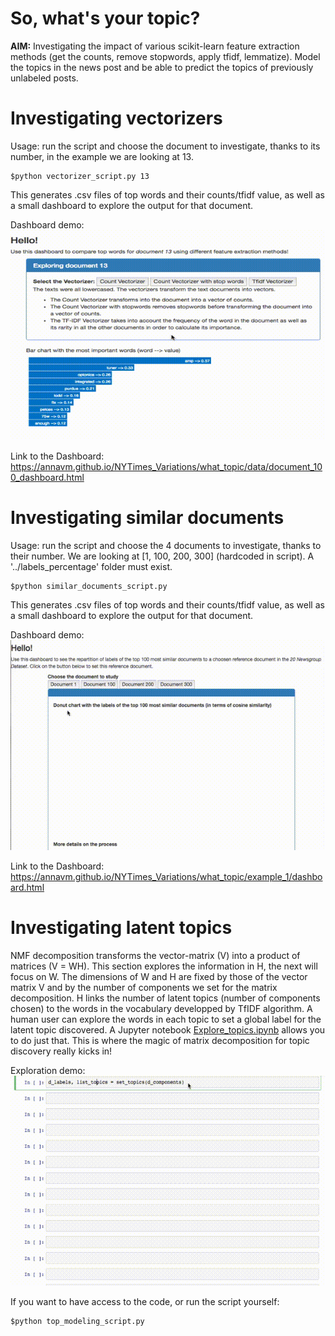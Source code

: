 # So, what's your topic?

**AIM:** Investigating the impact of various scikit-learn feature extraction methods (get the counts, remove stopwords, apply tfidf, lemmatize). Model the topics in the news post and be able to predict the topics of previously unlabeled posts.


# Investigating vectorizers

Usage: run the script and choose the document to investigate, thanks to its number, in the example we are looking at 13.

```code
$python vectorizer_script.py 13
```

This generates .csv files of top words and their counts/tfidf value, as well as a small dashboard to explore the output for that document.

Dashboard demo:
![dashboard demo](https://github.com/AnnaVM/NYTimes_Variations/blob/master/what_topic/data/document_13.gif "Dashboard demo for document 13")

Link to the Dashboard:
https://annavm.github.io/NYTimes_Variations/what_topic/data/document_100_dashboard.html

# Investigating similar documents

Usage: run the script and choose the 4 documents to investigate, thanks to their number. We are looking at [1, 100, 200, 300] (hardcoded in script). A '../labels_percentage' folder must exist.

```code
$python similar_documents_script.py
```

This generates .csv files of top words and their counts/tfidf value, as well as a small dashboard to explore the output for that document.

Dashboard demo:
![dashboard demo](https://github.com/AnnaVM/NYTimes_Variations/blob/master/what_topic/example_1/similar_docs_dashboard.gif "Dashboard demo for document 13")

Link to the Dashboard:
https://annavm.github.io/NYTimes_Variations/what_topic/example_1/dashboard.html

# Investigating latent topics

NMF decomposition transforms the vector-matrix (V) into a product of matrices (V = WH). This section explores the information in H, the next will focus on W. The dimensions of W and H are fixed by those of the vector matrix V and by the number of components we set for the matrix decomposition. H links the number of latent topics (number of components chosen) to the words in the vocabulary developped by TfIDF algorithm. A human user can explore the words in each topic to set a global label for the latent topic discovered. A Jupyter notebook [Explore_topics.ipynb](https://github.com/AnnaVM/NYTimes_Variations/blob/master/what_topic/number_topics/Explore_topics.ipynb) allows you to do just that. This is where the magic of matrix decomposition for topic discovery really kicks in!

Exploration demo:
![ipynb demo](https://github.com/AnnaVM/NYTimes_Variations/blob/master/what_topic/number_topics/set_number_topics.gif "Demo for looking at topics for varying number of components")

If you want to have access to the code, or run the script yourself:
```code
$python top_modeling_script.py
```
